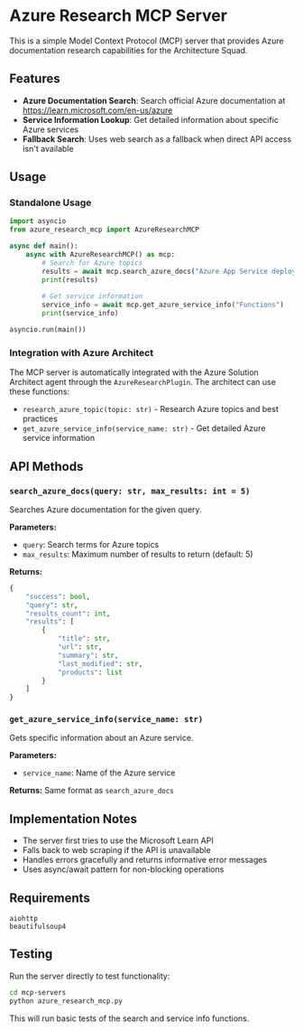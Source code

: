 # Azure Research MCP Server

This is a simple Model Context Protocol (MCP) server that provides Azure documentation research capabilities for the Architecture Squad.

## Features

- **Azure Documentation Search**: Search official Azure documentation at https://learn.microsoft.com/en-us/azure
- **Service Information Lookup**: Get detailed information about specific Azure services
- **Fallback Search**: Uses web search as a fallback when direct API access isn't available

## Usage

### Standalone Usage

```python
import asyncio
from azure_research_mcp import AzureResearchMCP

async def main():
    async with AzureResearchMCP() as mcp:
        # Search for Azure topics
        results = await mcp.search_azure_docs("Azure App Service deployment")
        print(results)
        
        # Get service information
        service_info = await mcp.get_azure_service_info("Functions")
        print(service_info)

asyncio.run(main())
```

### Integration with Azure Architect

The MCP server is automatically integrated with the Azure Solution Architect agent through the `AzureResearchPlugin`. The architect can use these functions:

- `research_azure_topic(topic: str)` - Research Azure topics and best practices
- `get_azure_service_info(service_name: str)` - Get detailed Azure service information

## API Methods

### `search_azure_docs(query: str, max_results: int = 5)`

Searches Azure documentation for the given query.

**Parameters:**
- `query`: Search terms for Azure topics
- `max_results`: Maximum number of results to return (default: 5)

**Returns:**
```python
{
    "success": bool,
    "query": str,
    "results_count": int,
    "results": [
        {
            "title": str,
            "url": str,
            "summary": str,
            "last_modified": str,
            "products": list
        }
    ]
}
```

### `get_azure_service_info(service_name: str)`

Gets specific information about an Azure service.

**Parameters:**
- `service_name`: Name of the Azure service

**Returns:**
Same format as `search_azure_docs`

## Implementation Notes

- The server first tries to use the Microsoft Learn API
- Falls back to web scraping if the API is unavailable
- Handles errors gracefully and returns informative error messages
- Uses async/await pattern for non-blocking operations

## Requirements

```
aiohttp
beautifulsoup4
```

## Testing

Run the server directly to test functionality:

```bash
cd mcp-servers
python azure_research_mcp.py
```

This will run basic tests of the search and service info functions.
